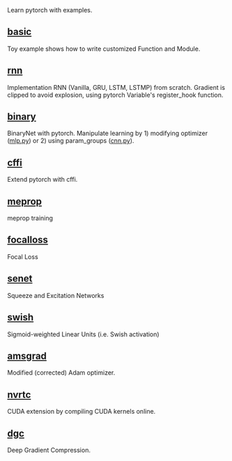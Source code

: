Learn pytorch with examples.

## [basic](./basic)
Toy example shows how to write customized Function and Module.

## [rnn](./rnn)
Implementation RNN (Vanilla, GRU, LSTM, LSTMP) from scratch.
Gradient is clipped to avoid explosion, using pytorch Variable's register_hook function.

## [binary](./binary)
BinaryNet with pytorch.
Manipulate learning by 1) modifying optimizer ([mlp.py](./binary/adam.py#L72)) or 2) using param_groups
([cnn.py](binary/cnn.py#L70)).

## [cffi](./cffi)
Extend pytorch with cffi.

## [meprop](./meprop)
meprop training

## [focalloss](./focalloss)
Focal Loss

## [senet](./senet)
Squeeze and Excitation Networks

## [swish](./swish)
Sigmoid-weighted Linear Units (i.e. Swish activation)

## [amsgrad](./amsgrad)
Modified (corrected) Adam optimizer.

## [nvrtc](./nvrtc)
CUDA extension by compiling CUDA kernels online.

## [dgc](./dgc)
Deep Gradient Compression.
